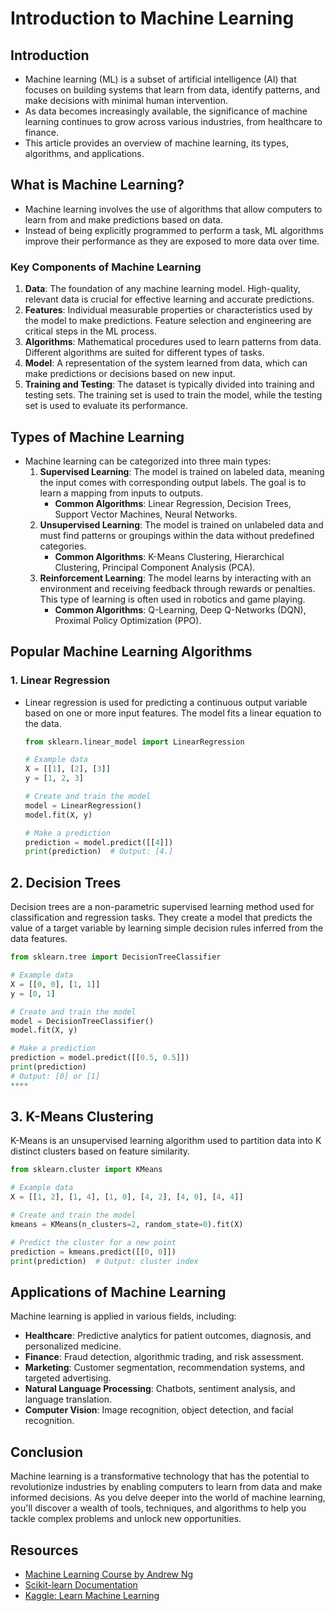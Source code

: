 # Introduction to Machine Learning

## Introduction
- Machine learning (ML) is a subset of artificial intelligence (AI) that focuses on building systems that learn from data, identify patterns, and make decisions with minimal human intervention.
- As data becomes increasingly available, the significance of machine learning continues to grow across various industries, from healthcare to finance.
- This article provides an overview of machine learning, its types, algorithms, and applications.

## What is Machine Learning?
- Machine learning involves the use of algorithms that allow computers to learn from and make predictions based on data.
- Instead of being explicitly programmed to perform a task, ML algorithms improve their performance as they are exposed to more data over time.

### Key Components of Machine Learning
1. **Data**: The foundation of any machine learning model. High-quality, relevant data is crucial for effective learning and accurate predictions.
2. **Features**: Individual measurable properties or characteristics used by the model to make predictions. Feature selection and engineering are critical steps in the ML process.
3. **Algorithms**: Mathematical procedures used to learn patterns from data. Different algorithms are suited for different types of tasks.
4. **Model**: A representation of the system learned from data, which can make predictions or decisions based on new input.
5. **Training and Testing**: The dataset is typically divided into training and testing sets. The training set is used to train the model, while the testing set is used to evaluate its performance.

## Types of Machine Learning
- Machine learning can be categorized into three main types:
  1. **Supervised Learning**: The model is trained on labeled data, meaning the input comes with corresponding output labels. The goal is to learn a mapping from inputs to outputs.
     - **Common Algorithms**: Linear Regression, Decision Trees, Support Vector Machines, Neural Networks.
  2. **Unsupervised Learning**: The model is trained on unlabeled data and must find patterns or groupings within the data without predefined categories.
     - **Common Algorithms**: K-Means Clustering, Hierarchical Clustering, Principal Component Analysis (PCA).
  3. **Reinforcement Learning**: The model learns by interacting with an environment and receiving feedback through rewards or penalties. This type of learning is often used in robotics and game playing.
     - **Common Algorithms**: Q-Learning, Deep Q-Networks (DQN), Proximal Policy Optimization (PPO).

## Popular Machine Learning Algorithms

### 1. Linear Regression
- Linear regression is used for predicting a continuous output variable based on one or more input features. The model fits a linear equation to the data.
  
  ```python
  from sklearn.linear_model import LinearRegression
  
  # Example data
  X = [[1], [2], [3]]
  y = [1, 2, 3]
  
  # Create and train the model
  model = LinearRegression()
  model.fit(X, y)
  
  # Make a prediction
  prediction = model.predict([[4]])
  print(prediction)  # Output: [4.]

## 2. Decision Trees
Decision trees are a non-parametric supervised learning method used for classification and regression tasks. They create a model that predicts the value of a target variable by learning simple decision rules inferred from the data features.

```python
from sklearn.tree import DecisionTreeClassifier

# Example data
X = [[0, 0], [1, 1]]
y = [0, 1]

# Create and train the model
model = DecisionTreeClassifier()
model.fit(X, y)

# Make a prediction
prediction = model.predict([[0.5, 0.5]])
print(prediction)
# Output: [0] or [1]
****
``` 

## 3. K-Means Clustering
K-Means is an unsupervised learning algorithm used to partition data into K distinct clusters based on feature similarity.

```python
from sklearn.cluster import KMeans

# Example data
X = [[1, 2], [1, 4], [1, 0], [4, 2], [4, 0], [4, 4]]

# Create and train the model
kmeans = KMeans(n_clusters=2, random_state=0).fit(X)

# Predict the cluster for a new point
prediction = kmeans.predict([[0, 0]])
print(prediction)  # Output: cluster index
```

## Applications of Machine Learning
Machine learning is applied in various fields, including:

- **Healthcare**: Predictive analytics for patient outcomes, diagnosis, and personalized medicine.
- **Finance**: Fraud detection, algorithmic trading, and risk assessment.
- **Marketing**: Customer segmentation, recommendation systems, and targeted advertising.
- **Natural Language Processing**: Chatbots, sentiment analysis, and language translation.
- **Computer Vision**: Image recognition, object detection, and facial recognition.

## Conclusion
Machine learning is a transformative technology that has the potential to revolutionize industries by enabling computers to learn from data and make informed decisions. As you delve deeper into the world of machine learning, you'll discover a wealth of tools, techniques, and algorithms to help you tackle complex problems and unlock new opportunities.

## Resources
- [Machine Learning Course by Andrew Ng](https://www.coursera.org/learn/machine-learning)
- [Scikit-learn Documentation](https://scikit-learn.org/stable/documentation.html)
- [Kaggle: Learn Machine Learning](https://www.kaggle.com/learn/machine-learning)
